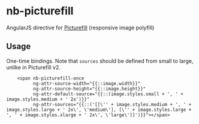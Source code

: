 # nb-picturefill

AngularJS directive for [Picturefill](https://github.com/scottjehl/picturefill) (responsive image polyfill)

## Usage

One-time bindings. Note that `sources` should be defined from small to large, unlike in Picturefill v2.

```
	<span nb-picturefill-once
		  ng-attr-source-width="{{::image.width}}"
		  ng-attr-source-height="{{::image.height}}"
		  ng-attr-default-source="{{::(image.styles.small + ', ' + image.styles.medium + ' 2x')}}"
		  ng-attr-sources="{{::('[[\'' + image.styles.medium + ', ' + image.styles.large + ' 2x\', \'medium\'], [\'' + image.styles.large + ', ' + image.styles.xlarge + ' 2x\', \'large\']]')}}"></span>
```
